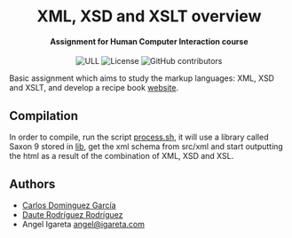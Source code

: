 <h1 align="center">XML, XSD and XSLT overview</h1>
<h4 align="center">Assignment for Human Computer Interaction course</h4>

<p align="center">
  <img alt="ULL" src="https://img.shields.io/badge/University-La%20Laguna-%2354048c?style=flat-square" />  
  <img alt="License" src="https://img.shields.io/github/license/angeligareta/xml-xsd-xsl-overview?style=flat-square" />
  <img alt="GitHub contributors" src="https://img.shields.io/github/contributors/angeligareta/xml-xsd-xsl-overview?style=flat-square" />
</p>

Basic assignment which aims to study the markup languages: XML, XSD and XSLT, and develop a recipe book [website](https://angeligareta.com/xml-xsd-xsl-overview/).

## Compilation

In order to compile, run the script [process.sh](process.sh), it will use a library called Saxon 9 stored in [lib](lib/), get the xml schema from src/xml and start outputting the html as a result of the combination of XML, XSD and XSL.

## Authors

- [Carlos Dominguez García](https://github.com/carlosdg)
- [Daute Rodríguez Rodríguez](https://github.com/DauteRR)
- Angel Igareta [angel@igareta.com](mailto:angel@igareta.com)
